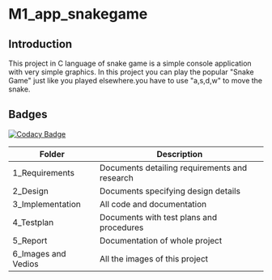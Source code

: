 # M1_app_snakegame

## Introduction

This project in C language of snake game is a simple console application with very simple graphics. In this project you can play  the popular "Snake Game" just like you played elsewhere.you have to use "a,s,d,w" to move the snake.


## Badges

[![Codacy Badge](https://app.codacy.com/project/badge/Grade/23e5667f5aff416890db7a6fe71d37fb)](https://www.codacy.com/gh/viveky22/M1_game_snakegame/dashboard?utm_source=github.com&amp;utm_medium=referral&amp;utm_content=viveky22/M1_game_snakegame&amp;utm_campaign=Badge_Grade)



| Folder	| Description |
| ------- | ----------- |
|1_Requirements|	Documents detailing requirements and research |
|2_Design|	Documents specifying design details|
|3_Implementation	|All code and documentation |
|4_Testplan|	Documents with test plans and procedures |
|5_Report|	Documentation of whole project |
|6_Images and Vedios|	All the images of this project |


 

